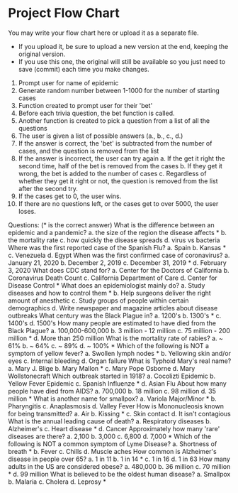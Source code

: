 # Project Flow Chart

You may write your flow chart here or upload it as a separate file. 
* If you upload it, be sure to upload a new version at the end, keeping the original version.
* If you use this one, the original will still be available so you just need to save (commit) each time you make changes.

1. Prompt user for name of epidemic
2. Generate random number between 1-1000 for the number of starting cases
3. Function created to prompt user for their 'bet'
4. Before each trivia question, the bet function is called.
5. Another function is created to pick a question from a list of all the questions
6. The user is given a list of possible answers (a., b., c., d.)
7. If the answer is correct, the 'bet' is subtracted from the number of cases, and the question is removed from the list
8. If the answer is incorrect, the user can try again
    a. If the get it right the second time, half of the bet is removed from the cases
    b. If they get it wrong, the bet is added to the number of cases
    c. Regardless of whether they get it right or not, the question is removed from the list after the second try.
9. If the cases get to 0, the user wins.
10. If there are no questions left, or the cases get to over 5000, the user loses.

Questions: (* is the correct answer)
What is the difference between an epidemic and a pandemic?
    a. the size of the region the disease affects *
    b. the mortality rate
    c. how quickly the disease spreads
    d. virus vs bacteria
Where was the first reported case of the Spanish Flu?
    a. Spain 
    b. Kansas *
    c. Venezuela
    d. Egypt
When was the first confirmed case of coronavirus?
    a. January 21, 2020
    b. December 2, 2019
    c. December 31, 2019 * 
    d. February 3, 2020
What does CDC stand for?
    a. Center for the Doctors of California
    b. Coronavirus Death Count
    c. California Department of Care 
    d. Center for Disease Control *
What does an epidemiologist mainly do?
    a. Study diseases and how to control them *
    b. Help surgeons deliver the right amount of anesthetic
    c. Study groups of people within certain demographics
    d. Write newspaper and magazine articles about disease outbreaks
What century was the Black Plague in?
    a. 1200's
    b. 1300's *
    c. 1400's 
    d. 1500's 
How many people are estimated to have died from the Black Plague?
    a. 100,000-600,000
    b. 3 million - 12 million
    c. 75 million - 200 million *
    d. More than 250 million
What is the mortality rate of rabies?
    a. ~ 61%
    b. ~ 64%
    c. ~ 89%
    d. ~ 100% *
Which of the following is NOT a symptom of yellow fever?
    a. Swollen lymph nodes *
    b. Yellowing skin and/or eyes
    c. Internal bleeding
    d. Organ failure
What is Typhoid Mary's real name?
    a. Mary J. Blige
    b. Mary Mallon *
    c. Mary Pope Osborne
    d. Mary Wollstonecraft
Which outbreak started in 1918?
    a. Cocolizti Epidemic
    b. Yellow Fever Epidemic
    c. Spanish Influenze *
    d. Asian Flu
About how many people have died from AIDS?
    a. 700,000
    b. 18 million
    c. 98 million
    d. 35 million *
What is another name for smallpox?
    a. Variola Major/Minor *
    b. Pharyngitis
    c. Anaplasmosis
    d. Valley Fever
How is Mononucleosis known for being transmitted?
    a. Air 
    b. Kissing *
    c. Skin contact
    d. It isn't contagious
What is the annual leading cause of death?
    a. Respiratory diseases
    b. Alzheimer's
    c. Heart disease *
    d. Cancer
Approximately how many 'rare' diseases are there?
    a. 2,100
    b. 3,000
    c. 6,800
    d. 7,000 *
Which of the following is NOT a common symptom of Lyme Disease?
    a. Shortness of breath *
    b. Fever
    c. Chills
    d. Muscle aches
How common is Alzheimer's disease in people over 65?
    a. 1 in 11
    b. 1 in 14 *
    c. 1 in 16
    d. 1 in 63
How many adults in the US are considered obese?
    a. 480,000
    b. 36 million
    c. 70 million *
    d. 99 million
What is believed to be the oldest human disease?
    a. Smallpox
    b. Malaria
    c. Cholera
    d. Leprosy *
